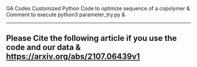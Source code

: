  GA Codes
Customized Python Code to optimize sequence of a copolymer & 
Comment to execute
python3 parameter_try.py &  
	
-----------------------------------------------------------
Please Cite the following article if you use the code and our data &
https://arxiv.org/abs/2107.06439v1 
-----------------------------------------------------------
